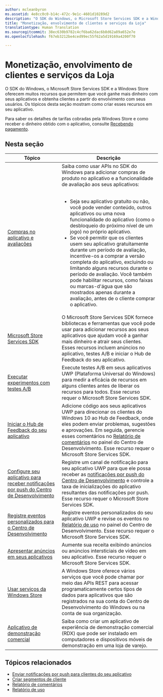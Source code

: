 ```yaml
---
author: mcleanbyron
ms.assetid: 4e8cc0c0-b14c-472c-9e1c-4601d10289d2
description: "O SDK do Windows, o Microsoft Store Services SDK e a Windows Store oferecem muitos recursos que permitem que você ganhe mais dinheiro com seus aplicativos e obtenha clientes a partir do envolvimento com seus usuários."
title: "Monetização, envolvimento de clientes e serviços da Loja"
translationtype: Human Translation
ms.sourcegitcommit: 38ec630b9782c4cf6ba62dac6b8d62a89a652e7e
ms.openlocfilehash: f67eb3212be4ced99ec55f62a5d19169a4200f70

---
```


# Monetização, envolvimento de clientes e serviços da Loja




O SDK do Windows, o Microsoft Store Services SDK e a Windows Store oferecem muitos recursos que permitem que você ganhe mais dinheiro com seus aplicativos e obtenha clientes a partir do envolvimento com seus usuários. Os tópicos desta seção mostram como criar esses recursos em seu aplicativo.

Para saber os detalhes de tarifas cobradas pela Windows Store e como receber o dinheiro obtido com o aplicativo, consulte [Recebendo pagamento](https://msdn.microsoft.com/library/windows/apps/mt148536).

## Nesta seção

| Tópico                | Descrição                 |
|--------------------|-----------------------------|
| [Compras no aplicativo e avaliações](in-app-purchases-and-trials.md)      | Saiba como usar APIs no SDK do Windows para adicionar compras de produto no aplicativo e a funcionalidade de avaliação aos seus aplicativos:<br/><br/><ul><li>Seja seu aplicativo gratuito ou não, você pode vender conteúdo, outros aplicativos ou uma nova funcionalidade do aplicativo (como o desbloqueio do próximo nível de um jogo) no próprio aplicativo.</li><li>Se você permitir que os clientes usem seu aplicativo gratuitamente durante um período de avaliação, incentive-os a comprar a versão completa do aplicativo, excluindo ou limitando alguns recursos durante o período de avaliação. Você também pode habilitar recursos, como faixas ou marcas-d'água que são mostrados apenas durante a avaliação, antes de o cliente comprar o aplicativo.</li></ul>  |
| [Microsoft Store Services SDK](microsoft-store-services-sdk.md)      | O Microsoft Store Services SDK fornece bibliotecas e ferramentas que você pode usar para adicionar recursos aos seus aplicativos que ajudam você a ganhar mais dinheiro e atrair seus clientes. Esses recursos incluem anúncios no aplicativo, testes A/B e iniciar o Hub de Feedback do seu aplicativo. |
| [Executar experimentos com testes A/B](run-app-experiments-with-a-b-testing.md)      |   Execute testes A/B em seus aplicativos UWP (Plataforma Universal do Windows) para medir a eficácia de recursos em alguns clientes antes de liberar os recursos para todos. Esse recurso requer o Microsoft Store Services SDK.  |
| [Iniciar o Hub de Feedback do seu aplicativo](launch-feedback-hub-from-your-app.md)      |   Adicione código aos seus aplicativos UWP para direcionar os clientes do Windows 10 ao Hub de Feedback, onde eles podem enviar problemas, sugestões e aprovações. Em seguida, gerencie esses comentários no [Relatório de comentários](../publish/feedback-report.md) no painel do Centro de Desenvolvimento. Esse recurso requer o Microsoft Store Services SDK.   |
| [Configure seu aplicativo para receber notificações por push do Centro de Desenvolvimento](configure-your-app-to-receive-dev-center-notifications.md)  |  Registre um canal de notificação para seu aplicativo UWP para que ele possa receber as [notificações por push do Centro de Desenvolvimento](../publish/send-push-notifications-to-your-apps-customers.md) e controle a taxa de inicializações do aplicativo resultantes das notificações por push. Esse recurso requer o Microsoft Store Services SDK.  |
| [Registre eventos personalizados para o Centro de Desenvolvimento](log-custom-events-for-dev-center.md)  | Registre eventos personalizados do seu aplicativo UWP e revise os eventos no [Relatório de uso](../publish/usage-report.md) no painel do Centro de Desenvolvimento. Esse recurso requer o Microsoft Store Services SDK. |
| [Apresentar anúncios em seus aplicativos](display-ads-in-your-app.md)      |   Aumente sua receita exibindo anúncios ou anúncios intersticiais de vídeo em seu aplicativo. Esse recurso requer o Microsoft Store Services SDK.   |
| [Usar serviços da Windows Store](using-windows-store-services.md)                                    | A Windows Store oferece vários serviços que você pode chamar por meio das APIs REST para acessar programaticamente certos tipos de dados para aplicativos que são registrados na sua conta do Centro de Desenvolvimento do Windows ou na conta de sua organização.    |
| [Aplicativo de demonstração comercial](retail-demo-experience.md)                                    | Saiba como criar um aplicativo de experiência de demonstração comercial (RDX) que pode ser instalado em computadores e dispositivos móveis de demonstração em uma loja de varejo.  |

## Tópicos relacionados

* [Enviar notificações por push para clientes do seu aplicativo](../publish/send-push-notifications-to-your-apps-customers.md)
* [Criar segmentos de cliente](../publish/create-customer-segments.md)
* [Relatório de comentários](../publish/feedback-report.md)
* [Relatório de uso](../publish/usage-report.md)



<!--HONumber=Nov16_HO1-->


